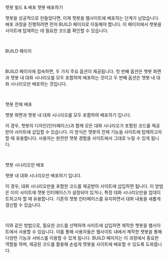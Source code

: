챗봇 빌드 & 배포
챗봇 배포하기
‍

챗봇을 성공적으로 만들었다면, 이제 챗봇을 웹사이트에 배포하는 단계가 남았습니다. 배포 과정을 진행하려면 먼저 BUILD 페이지로 이동해야 합니다. 이 페이지에서 챗봇을 사이트에 탑재하는 데 필요한 코드를 확인할 수 있습니다.

‍

BUILD 페이지

‍

BUILD 페이지에 접속하면, 두 가지 주요 옵션이 제공됩니다. 첫 번째 옵션은 챗봇 화면과 챗봇 내 대화 시나리오를 모두 포함하여 배포하는 것이고 두 번째 옵션은 챗봇 내 대화 시나리오만 배포하는 것입니다.

‍

챗봇 전체 배포

챗봇 화면과 챗봇 내 대화 시나리오를 모두 포함하여 배포하기 입니다.

이 경우, 챗봇의 디자인(인터페이스)과 함께 모든 대화 시나리오가 포함된 코드를 제공받아 사이트에 삽입할 수 있습니다. 이 방식은 챗봇의 전체 기능을 사이트에 탑재하고자 할 때 유용합니다. 사용자는 완전한 챗봇 경험을 사이트에서 그대로 누릴 수 있게 됩니다.

‍

챗봇 시나리오만 배포

챗봇 내 대화 시나리오만 배포하기 입니다.

이 경우, 대화 시나리오만을 포함한 코드를 제공받아 사이트에 삽입하면 됩니다. 이 방법은 이미 사이트에 챗봇 인터페이스가 설정되어 있거나, 특정 대화 시나리오만을 업데이트하고자 할 때 유용합니다. 기존의 챗봇 인터페이스를 유지하면서 대화 내용을 새롭게 갱신할 수 있습니다.

‍

이와 같은 방법으로, 필요한 코드를 선택하여 사이트에 삽입하면 제작한 챗봇을 웹사이트에서 사용할 수 있습니다. 이를 통해 사용자들은 웹사이트 내에서 제작한 챗봇을 통해 다양한 기능과 서비스를 이용할 수 있게 됩니다. BUILD 페이지는 이 과정에서 중요한 역할을 하며, 제공된 코드를 활용해 손쉽게 챗봇을 사이트에 배포할 수 있도록 도와줍니다.

‍

‍